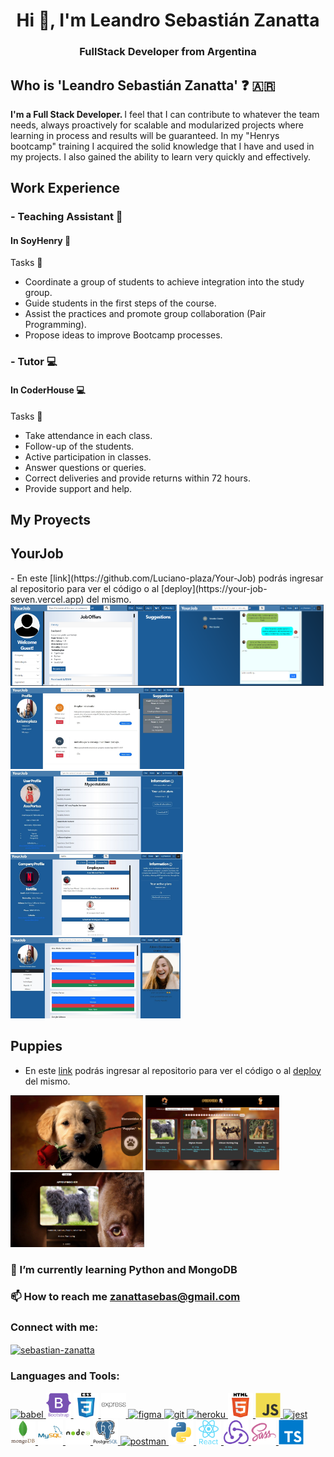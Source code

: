 # <h1 align="center">  Hi 👋, I'm Leandro Sebastián Zanatta </h1>
<h3 align="center">FullStack Developer from Argentina</h3>

##  <h2> Who is 'Leandro Sebastián Zanatta' ❓ 🇦🇷   </h2> 
 <p><strong> I'm a Full Stack Developer. </strong> I feel that I can contribute to whatever the team needs, always proactively for scalable and modularized projects where learning in process and results will be guaranteed.
In my "Henrys bootcamp" training I acquired the solid knowledge that I have and used in my projects. I also gained the ability to learn very quickly and effectively. </p>

## Work Experience
<h3> - <strong>Teaching Assistant</strong> 🚀 </h3>
<h4> In SoyHenry 🚀 </h4>
<p> Tasks 📔 <p/>
<ul>
<li> Coordinate a group of students to achieve integration into the study group. </li>
<li>Guide students in the first steps of the course. </li>
<li>Assist the practices and promote group collaboration (Pair Programming).</li>
<li>Propose ideas to improve Bootcamp processes.</li> 
</ul>
<h3> - <strong>Tutor</strong> 💻 </h3>
<h4> In CoderHouse 💻 </h4>
<p> Tasks 📔 <p/>
<ul>
<li>Take attendance in each class. </li>
<li>Follow-up of the students. </li>
<li>Active participation in classes.</li>
<li>Answer questions or queries.</li> 
<li>Correct deliveries and provide returns within 72 hours.</li>
<li>Provide support and help.</li> 
</ul>

## My Proyects
<h2> YourJob </h2>
- En este [link](https://github.com/Luciano-plaza/Your-Job) podrás ingresar al repositorio para ver el código
  o al [deploy](https://your-job-seven.vercel.app) del mismo.
  </br>
  <div style={display:flex}>
<img height='130' src='./images/Proyecto-Final/Intro.png'>
<img height='130' src='./images/Proyecto-Final/chatt.png'>
<img height='130' src='./images/Proyecto-Final/imagePF4.jpeg'>
<img height='130' src='./images/Proyecto-Final/imagePF6.jpeg'>
<img height='130' src='./images/Proyecto-Final/imagePF7.jpeg'>
<img height='130' src='./images/Proyecto-Final/super-admin.jpeg'>
</div>

</hr>

<h2> Puppies </h2>

- En este [link](https://github.com/Syrrush/PI-DOGS) podrás ingresar al repositorio para ver el código
  o al [deploy](https://puppies-pi.vercel.app) del mismo.
  </br>
  <div style={display:flex} flex-wrap=wrap >
<img height='120' src='./images/Proyecto-Individual/puppies-1.png'>
<img height='120' src='./images/Proyecto-Individual/puppies-2.png'>
<img height='120' src='./images/Proyecto-Individual/puppies-3.png'>
</div>

### 🌱 I’m currently learning **Python and MongoDB**

### 📫 How to reach me **zanattasebas@gmail.com**

<h3 align="left">Connect with me:</h3>
<p align="left">
<a href="https://linkedin.com/in/sebastian-zanatta" target="blank"><img align="center" src="https://raw.githubusercontent.com/rahuldkjain/github-profile-readme-generator/master/src/images/icons/Social/linked-in-alt.svg" alt="sebastian-zanatta" height="30" width="40" /></a>
</p>

<h3 align="left">Languages and Tools:</h3>
<p align="left"> <a href="https://babeljs.io/" target="_blank" rel="noreferrer"> <img src="https://www.vectorlogo.zone/logos/babeljs/babeljs-icon.svg" alt="babel" width="40" height="40"/> </a> <a href="https://getbootstrap.com" target="_blank" rel="noreferrer"> <img src="https://raw.githubusercontent.com/devicons/devicon/master/icons/bootstrap/bootstrap-plain-wordmark.svg" alt="bootstrap" width="40" height="40"/> </a> <a href="https://www.w3schools.com/css/" target="_blank" rel="noreferrer"> <img src="https://raw.githubusercontent.com/devicons/devicon/master/icons/css3/css3-original-wordmark.svg" alt="css3" width="40" height="40"/> </a> <a href="https://expressjs.com" target="_blank" rel="noreferrer"> <img src="https://raw.githubusercontent.com/devicons/devicon/master/icons/express/express-original-wordmark.svg" alt="express" width="40" height="40"/> </a> <a href="https://www.figma.com/" target="_blank" rel="noreferrer"> <img src="https://www.vectorlogo.zone/logos/figma/figma-icon.svg" alt="figma" width="40" height="40"/> </a> <a href="https://git-scm.com/" target="_blank" rel="noreferrer"> <img src="https://www.vectorlogo.zone/logos/git-scm/git-scm-icon.svg" alt="git" width="40" height="40"/> </a> <a href="https://heroku.com" target="_blank" rel="noreferrer"> <img src="https://www.vectorlogo.zone/logos/heroku/heroku-icon.svg" alt="heroku" width="40" height="40"/> </a> <a href="https://www.w3.org/html/" target="_blank" rel="noreferrer"> <img src="https://raw.githubusercontent.com/devicons/devicon/master/icons/html5/html5-original-wordmark.svg" alt="html5" width="40" height="40"/> </a> <a href="https://developer.mozilla.org/en-US/docs/Web/JavaScript" target="_blank" rel="noreferrer"> <img src="https://raw.githubusercontent.com/devicons/devicon/master/icons/javascript/javascript-original.svg" alt="javascript" width="40" height="40"/> </a> <a href="https://jestjs.io" target="_blank" rel="noreferrer"> <img src="https://www.vectorlogo.zone/logos/jestjsio/jestjsio-icon.svg" alt="jest" width="40" height="40"/> </a> <a href="https://www.mongodb.com/" target="_blank" rel="noreferrer"> <img src="https://raw.githubusercontent.com/devicons/devicon/master/icons/mongodb/mongodb-original-wordmark.svg" alt="mongodb" width="40" height="40"/> </a> <a href="https://www.mysql.com/" target="_blank" rel="noreferrer"> <img src="https://raw.githubusercontent.com/devicons/devicon/master/icons/mysql/mysql-original-wordmark.svg" alt="mysql" width="40" height="40"/> </a> <a href="https://nodejs.org" target="_blank" rel="noreferrer"> <img src="https://raw.githubusercontent.com/devicons/devicon/master/icons/nodejs/nodejs-original-wordmark.svg" alt="nodejs" width="40" height="40"/> </a> <a href="https://www.postgresql.org" target="_blank" rel="noreferrer"> <img src="https://raw.githubusercontent.com/devicons/devicon/master/icons/postgresql/postgresql-original-wordmark.svg" alt="postgresql" width="40" height="40"/> </a> <a href="https://postman.com" target="_blank" rel="noreferrer"> <img src="https://www.vectorlogo.zone/logos/getpostman/getpostman-icon.svg" alt="postman" width="40" height="40"/> </a> <a href="https://www.python.org" target="_blank" rel="noreferrer"> <img src="https://raw.githubusercontent.com/devicons/devicon/master/icons/python/python-original.svg" alt="python" width="40" height="40"/> </a> <a href="https://reactjs.org/" target="_blank" rel="noreferrer"> <img src="https://raw.githubusercontent.com/devicons/devicon/master/icons/react/react-original-wordmark.svg" alt="react" width="40" height="40"/> </a> <a href="https://redux.js.org" target="_blank" rel="noreferrer"> <img src="https://raw.githubusercontent.com/devicons/devicon/master/icons/redux/redux-original.svg" alt="redux" width="40" height="40"/> </a> <a href="https://sass-lang.com" target="_blank" rel="noreferrer"> <img src="https://raw.githubusercontent.com/devicons/devicon/master/icons/sass/sass-original.svg" alt="sass" width="40" height="40"/> </a> <a href="https://www.typescriptlang.org/" target="_blank" rel="noreferrer"> <img src="https://raw.githubusercontent.com/devicons/devicon/master/icons/typescript/typescript-original.svg" alt="typescript" width="40" height="40"/> </a> </p>
